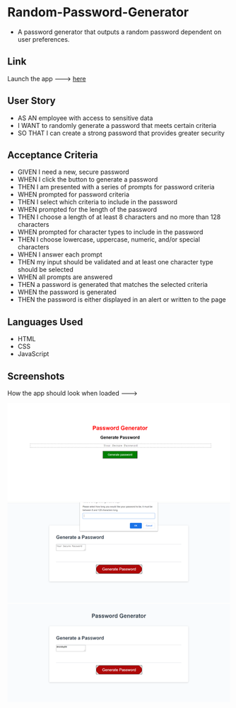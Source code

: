 # Random-Password-Generator
- A password generator that outputs a random password dependent on user preferences.

## Link
Launch the app ---> [here](https://robbie-bridgwater.github.io/Random-Password-Generator/)

## User Story

- AS AN employee with access to sensitive data
- I WANT to randomly generate a password that meets certain criteria
- SO THAT I can create a strong password that provides greater security



## Acceptance Criteria
- GIVEN I need a new, secure password
- WHEN I click the button to generate a password
- THEN I am presented with a series of prompts for password criteria
- WHEN prompted for password criteria
- THEN I select which criteria to include in the password
- WHEN prompted for the length of the password
- THEN I choose a length of at least 8 characters and no more than 128 characters
- WHEN prompted for character types to include in the password
- THEN I choose lowercase, uppercase, numeric, and/or special characters
- WHEN I answer each prompt
- THEN my input should be validated and at least one character type should be selected
- WHEN all prompts are answered
- THEN a password is generated that matches the selected criteria
- WHEN the password is generated
- THEN the password is either displayed in an alert or written to the page



## Languages Used
- HTML 
- CSS 
- JavaScript 

## Screenshots
How the app should look when loaded --->

![image](assets/img/screenshot.png)
![image](assets/img/screenshot2.png)
![image](assets/img/screenshot3.png)